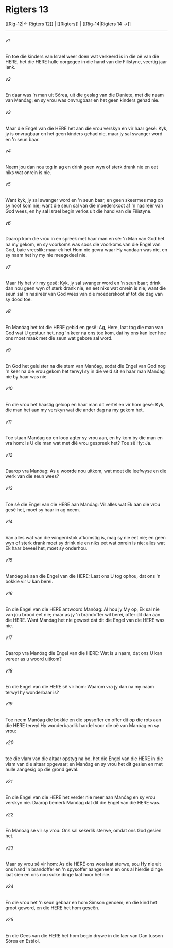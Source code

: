 # Rigters 13

[[Rig-12|← Rigters 12]] | [[Rigters]] | [[Rig-14|Rigters 14 →]]
***

###### v1
En toe die kinders van Israel weer doen wat verkeerd is in die oë van die HERE, het die HERE hulle oorgegee in die hand van die Filistyne, veertig jaar lank. 
###### v2
En daar was 'n man uit Sórea, uit die geslag van die Daniete, met die naam van Manóag; en sy vrou was onvrugbaar en het geen kinders gehad nie. 
###### v3
Maar die Engel van die HERE het aan die vrou verskyn en vir haar gesê: Kyk, jy is onvrugbaar en het geen kinders gehad nie, maar jy sal swanger word en 'n seun baar. 
###### v4
Neem jou dan nou tog in ag en drink geen wyn of sterk drank nie en eet niks wat onrein is nie. 
###### v5
Want kyk, jy sal swanger word en 'n seun baar, en geen skeermes mag op sy hoof kom nie; want die seun sal van die moederskoot af 'n nasireër van God wees, en hy sal Israel begin verlos uit die hand van die Filistyne. 
###### v6
Daarop kom die vrou in en spreek met haar man en sê: 'n Man van God het na my gekom, en sy voorkoms was soos die voorkoms van die Engel van God, baie vreeslik; maar ek het Hom nie gevra waar Hy vandaan was nie, en sy naam het hy my nie meegedeel nie. 
###### v7
Maar Hy het vir my gesê: Kyk, jy sal swanger word en 'n seun baar; drink dan nou geen wyn of sterk drank nie, en eet niks wat onrein is nie; want die seun sal 'n nasireër van God wees van die moederskoot af tot die dag van sy dood toe. 
###### v8
En Manóag het tot die HERE gebid en gesê: Ag, Here, laat tog die man van God wat U gestuur het, nog 'n keer na ons toe kom, dat hy ons kan leer hoe ons moet maak met die seun wat gebore sal word. 
###### v9
En God het geluister na die stem van Manóag, sodat die Engel van God nog 'n keer na die vrou gekom het terwyl sy in die veld sit en haar man Manóag nie by haar was nie. 
###### v10
En die vrou het haastig geloop en haar man dit vertel en vir hom gesê: Kyk, die man het aan my verskyn wat die ander dag na my gekom het. 
###### v11
Toe staan Manóag op en loop agter sy vrou aan, en hy kom by die man en vra hom: Is U die man wat met dié vrou gespreek het? Toe sê Hy: Ja. 
###### v12
Daarop vra Manóag: As u woorde nou uitkom, wat moet die leefwyse en die werk van die seun wees? 
###### v13
Toe sê die Engel van die HERE aan Manóag: Vir alles wat Ek aan die vrou gesê het, moet sy haar in ag neem. 
###### v14
Van alles wat van die wingerdstok afkomstig is, mag sy nie eet nie; en geen wyn of sterk drank moet sy drink nie en niks eet wat onrein is nie; alles wat Ek haar beveel het, moet sy onderhou. 
###### v15
Manóag sê aan die Engel van die HERE: Laat ons U tog ophou, dat ons 'n bokkie vir U kan berei. 
###### v16
En die Engel van die HERE antwoord Manóag: Al hou jy My op, Ek sal nie van jou brood eet nie; maar as jy 'n brandoffer wil berei, offer dit dan aan die HERE. Want Manóag het nie geweet dat dit die Engel van die HERE was nie. 
###### v17
Daarop vra Manóag die Engel van die HERE: Wat is u naam, dat ons U kan vereer as u woord uitkom? 
###### v18
En die Engel van die HERE sê vir hom: Waarom vra jy dan na my naam terwyl hy wonderbaar is? 
###### v19
Toe neem Manóag die bokkie en die spysoffer en offer dit op die rots aan die HERE terwyl Hy wonderbaarlik handel voor die oë van Manóag en sy vrou: 
###### v20
toe die vlam van die altaar opstyg na bo, het die Engel van die HERE in die vlam van die altaar opgevaar; en Manóag en sy vrou het dit gesien en met hulle aangesig op die grond geval. 
###### v21
En die Engel van die HERE het verder nie meer aan Manóag en sy vrou verskyn nie. Daarop bemerk Manóag dat dit die Engel van die HERE was. 
###### v22
En Manóag sê vir sy vrou: Ons sal sekerlik sterwe, omdat ons God gesien het. 
###### v23
Maar sy vrou sê vir hom: As die HERE ons wou laat sterwe, sou Hy nie uit ons hand 'n brandoffer en 'n spysoffer aangeneem en ons al hierdie dinge laat sien en ons nou sulke dinge laat hoor het nie. 
###### v24
En die vrou het 'n seun gebaar en hom Simson genoem; en die kind het groot geword, en die HERE het hom geseën. 
###### v25
En die Gees van die HERE het hom begin drywe in die laer van Dan tussen Sórea en Estáol. 

